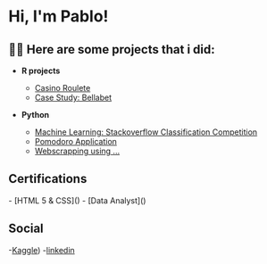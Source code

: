 <h1>Hi, I'm Pablo! 

<h2>👨‍💻 Here are some projects that i did:</h2>
  
- <b>R projects</b>
  - [Casino Roulete](https://github.com/SimoesBarbosaRicardo/Roulette-Lab)
  - [Case Study: Bellabet](https://www.kaggle.com/code/pablohuber/case-study-bellabeat)

- <b>Python</b>
  - [Machine Learning: Stackoverflow Classification Competition](https://github.com/HuberPablo/Stackoverflow-Classification-)
  - [Pomodoro Application](...)
  - [Webscrapping using ...](...)

<h2> Certifications </h2>
- [HTML 5 & CSS]()
- [Data Analyst]()

<h2> Social </h2>

-[Kaggle](https://www.kaggle.com/pablohuber/code))
-[linkedin](https://www.kaggle.com/code/pablohuber/case-study-bellabeat)

